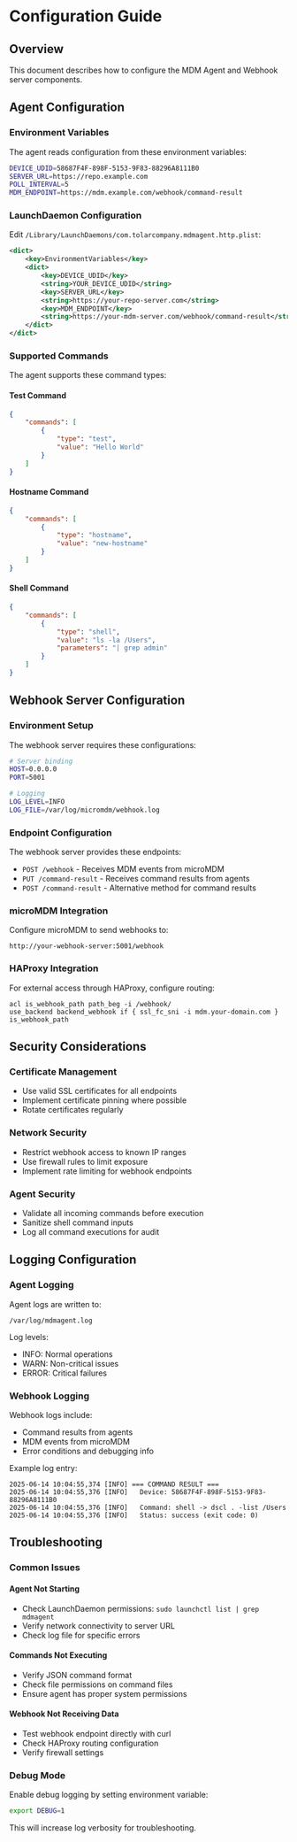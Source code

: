 # Configuration Guide

## Overview
This document describes how to configure the MDM Agent and Webhook server components.

## Agent Configuration

### Environment Variables
The agent reads configuration from these environment variables:

```bash
DEVICE_UDID=58687F4F-898F-5153-9F83-88296A8111B0
SERVER_URL=https://repo.example.com
POLL_INTERVAL=5
MDM_ENDPOINT=https://mdm.example.com/webhook/command-result
```

### LaunchDaemon Configuration
Edit `/Library/LaunchDaemons/com.tolarcompany.mdmagent.http.plist`:

```xml
<dict>
    <key>EnvironmentVariables</key>
    <dict>
        <key>DEVICE_UDID</key>
        <string>YOUR_DEVICE_UDID</string>
        <key>SERVER_URL</key>
        <string>https://your-repo-server.com</string>
        <key>MDM_ENDPOINT</key>
        <string>https://your-mdm-server.com/webhook/command-result</string>
    </dict>
</dict>
```

### Supported Commands
The agent supports these command types:

#### Test Command
```json
{
    "commands": [
        {
            "type": "test",
            "value": "Hello World"
        }
    ]
}
```

#### Hostname Command
```json
{
    "commands": [
        {
            "type": "hostname",
            "value": "new-hostname"
        }
    ]
}
```

#### Shell Command
```json
{
    "commands": [
        {
            "type": "shell",
            "value": "ls -la /Users",
            "parameters": "| grep admin"
        }
    ]
}
```

## Webhook Server Configuration

### Environment Setup
The webhook server requires these configurations:

```bash
# Server binding
HOST=0.0.0.0
PORT=5001

# Logging
LOG_LEVEL=INFO
LOG_FILE=/var/log/micromdm/webhook.log
```

### Endpoint Configuration
The webhook server provides these endpoints:

- `POST /webhook` - Receives MDM events from microMDM
- `PUT /command-result` - Receives command results from agents
- `POST /command-result` - Alternative method for command results

### microMDM Integration
Configure microMDM to send webhooks to:
```
http://your-webhook-server:5001/webhook
```

### HAProxy Integration
For external access through HAProxy, configure routing:

```haproxy
acl is_webhook_path path_beg -i /webhook/
use_backend backend_webhook if { ssl_fc_sni -i mdm.your-domain.com } is_webhook_path
```

## Security Considerations

### Certificate Management
- Use valid SSL certificates for all endpoints
- Implement certificate pinning where possible
- Rotate certificates regularly

### Network Security
- Restrict webhook access to known IP ranges
- Use firewall rules to limit exposure
- Implement rate limiting for webhook endpoints

### Agent Security
- Validate all incoming commands before execution
- Sanitize shell command inputs
- Log all command executions for audit

## Logging Configuration

### Agent Logging
Agent logs are written to:
```
/var/log/mdmagent.log
```

Log levels:
- INFO: Normal operations
- WARN: Non-critical issues
- ERROR: Critical failures

### Webhook Logging
Webhook logs include:
- Command results from agents
- MDM events from microMDM
- Error conditions and debugging info

Example log entry:
```
2025-06-14 10:04:55,374 [INFO] === COMMAND RESULT ===
2025-06-14 10:04:55,376 [INFO]   Device: 58687F4F-898F-5153-9F83-88296A8111B0
2025-06-14 10:04:55,376 [INFO]   Command: shell -> dscl . -list /Users
2025-06-14 10:04:55,376 [INFO]   Status: success (exit code: 0)
```

## Troubleshooting

### Common Issues

#### Agent Not Starting
- Check LaunchDaemon permissions: `sudo launchctl list | grep mdmagent`
- Verify network connectivity to server URL
- Check log file for specific errors

#### Commands Not Executing
- Verify JSON command format
- Check file permissions on command files
- Ensure agent has proper system permissions

#### Webhook Not Receiving Data
- Test webhook endpoint directly with curl
- Check HAProxy routing configuration
- Verify firewall settings

### Debug Mode
Enable debug logging by setting environment variable:
```bash
export DEBUG=1
```

This will increase log verbosity for troubleshooting.
